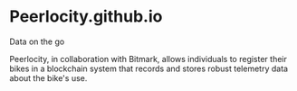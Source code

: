 # Peerlocity.github.io
Data on the go

Peerlocity, in collaboration with Bitmark, allows individuals to register their bikes in a blockchain system that records and stores robust telemetry data about the bike's use.
